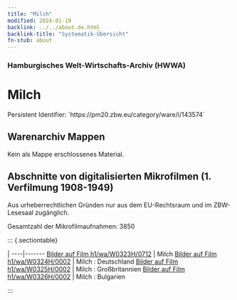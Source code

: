 ```yaml
---
title: "Milch"
modified: 2024-01-19
backlink: ../../about.de.html
backlink-title: "Systematik-Übersicht"
fn-stub: about
---
```


### Hamburgisches Welt-Wirtschafts-Archiv (HWWA)

# Milch

<div class="hint">Persistent Identifier: `https://pm20.zbw.eu/category/ware/i/143574`</div>







## Warenarchiv Mappen





Kein als Mappe erschlossenes Material.



<a id="filmsections" />

## Abschnitte von digitalisierten Mikrofilmen (1. Verfilmung 1908-1949)

<p>Aus urheberrechtlichen Gründen nur aus dem EU-Rechtsraum und im ZBW-Lesesaal zugänglich.</p>


<p>Gesamtzahl der Mikrofilmaufnahmen: 3850</p>





::: {.sectiontable}

 | 
----|-------
<a class="btn" href="https://pm20.zbw.eu/film/h1/wa/W0323H/0712" rel="nofollow">Bilder auf Film h1/wa/W0323H/0712</a> | Milch
<a class="btn" href="https://pm20.zbw.eu/film/h1/wa/W0324H/0002" rel="nofollow">Bilder auf Film h1/wa/W0324H/0002</a> | Milch : Deutschland
<a class="btn" href="https://pm20.zbw.eu/film/h1/wa/W0325H/0002" rel="nofollow">Bilder auf Film h1/wa/W0325H/0002</a> | Milch : Großbritannien
<a class="btn" href="https://pm20.zbw.eu/film/h1/wa/W0326H/0002" rel="nofollow">Bilder auf Film h1/wa/W0326H/0002</a> | Milch : Bulgarien


:::
















